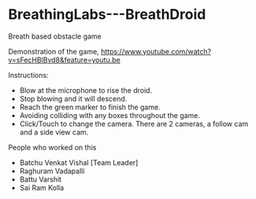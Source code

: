 # BreathingLabs---BreathDroid
Breath based obstacle game

Demonstration of the game,
https://www.youtube.com/watch?v=sFecHBlBvd8&feature=youtu.be

Instructions:
* Blow at the microphone to rise the droid.
* Stop blowing and it will descend.
* Reach the green marker to finish the game.
* Avoiding colliding with any boxes throughout the game.
* Click/Touch to change the camera. There are 2 cameras, a follow cam and a side view cam.

People who worked on this
* Batchu Venkat Vishal [Team Leader]
* Raghuram Vadapalli
* Battu Varshit
* Sai Ram Kolla
